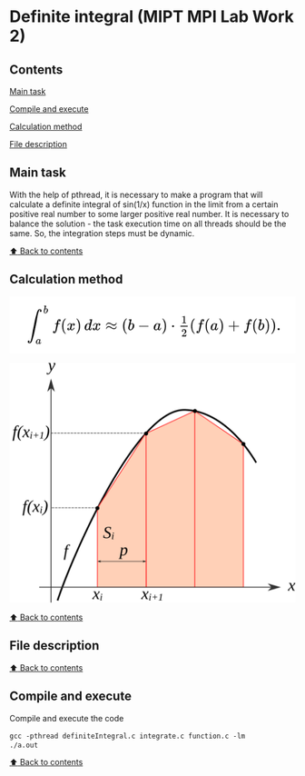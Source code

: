 # Definite integral (MIPT MPI Lab Work 2)

## Contents

[Main task](#Main-task)

[Compile and execute](#Compile-and-execute)

[Calculation method](#Calculation-method)

[File description](#File-description)

## Main task

With the help of pthread, it is necessary to make a program that will calculate a definite integral of sin(1/x) function in the limit from a certain positive real number to some larger positive real number. It is necessary to balance the solution - the task execution time on all threads should be the same. So, the integration steps must be dynamic.

[:arrow_up: Back to contents](#Contents)

## Calculation method

![alt text](https://github.com/OborotovMikhail/MIPT_MPI/blob/main/Lab2_DefiniteIntegral/imageFormula.png?raw=true)

![alt text](https://github.com/OborotovMikhail/MIPT_MPI/blob/main/Lab2_DefiniteIntegral/imageTrapezoid.png?raw=true)

[:arrow_up: Back to contents](#Contents)

## File description



[:arrow_up: Back to contents](#Contents)

## Compile and execute

Compile and execute the code
```
gcc -pthread definiteIntegral.c integrate.c function.c -lm
./a.out
```

[:arrow_up: Back to contents](#Contents)